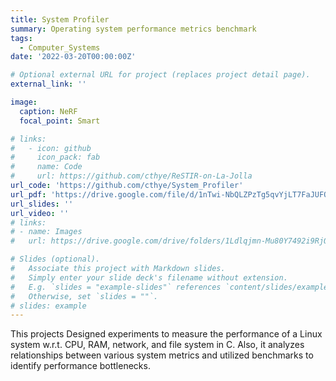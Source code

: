 ```yaml
---
title: System Profiler
summary: Operating system performance metrics benchmark
tags:
  - Computer_Systems
date: '2022-03-20T00:00:00Z'

# Optional external URL for project (replaces project detail page).
external_link: ''

image:
  caption: NeRF
  focal_point: Smart

# links:
#   - icon: github
#     icon_pack: fab
#     name: Code
#     url: https://github.com/cthye/ReSTIR-on-La-Jolla
url_code: 'https://github.com/cthye/System_Profiler'
url_pdf: 'https://drive.google.com/file/d/1nTwi-NbQLZPzTg5qvYjLT7FaJUFQNiNV/view?usp=sharing'
url_slides: ''
url_video: ''
# links:
# - name: Images
#   url: https://drive.google.com/drive/folders/1Ldlqjmn-Mu80Y7492i9RjOTkFNoU9VAF?usp=sharing

# Slides (optional).
#   Associate this project with Markdown slides.
#   Simply enter your slide deck's filename without extension.
#   E.g. `slides = "example-slides"` references `content/slides/example-slides.md`.
#   Otherwise, set `slides = ""`.
# slides: example
---
```


This projects Designed experiments to measure the performance of a Linux system w.r.t. CPU, RAM, network, and file system in C. Also, it analyzes relationships between various system metrics and utilized benchmarks to identify performance bottlenecks.



